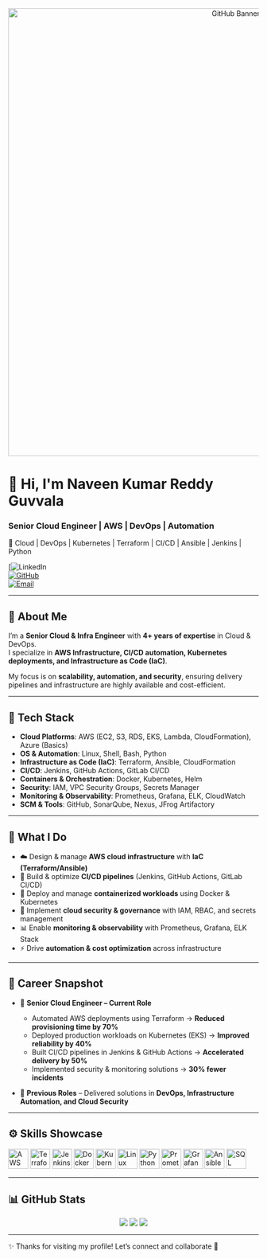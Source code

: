 <div align="center">
  <img src="https://github.com/naveenreddyguvvala/naveenreddyguvvala/blob/main/banner.png" alt="GitHub Banner" width="900"/>
</div>

# 👋 Hi, I'm Naveen Kumar Reddy Guvvala  

### Senior Cloud Engineer | AWS | DevOps | Automation  
🚀 Cloud | DevOps | Kubernetes | Terraform | CI/CD | Ansible | Jenkins | Python  

[![LinkedIn]((https://img.shields.io/badge/LinkedIn-Connect-blue?logo=linkedin&style=flat)](https://www.linkedin.com/in/naveenreddyguvvala/))  
[![GitHub](https://img.shields.io/badge/GitHub-Follow-black?logo=github&style=flat)](https://github.com/naveenreddyguvvala)  
[![Email](https://img.shields.io/badge/Email-naveenreddyguvvala%40gmail.com-red?logo=gmail&style=flat)](mailto:naveenreddyguvvala@gmail.com)  

---

## 🔹 About Me  

I’m a **Senior Cloud & Infra Engineer** with **4+ years of expertise** in Cloud & DevOps.  
I specialize in **AWS Infrastructure, CI/CD automation, Kubernetes deployments, and Infrastructure as Code (IaC)**.  

My focus is on **scalability, automation, and security**, ensuring delivery pipelines and infrastructure are highly available and cost-efficient.  

---

## 🧰 Tech Stack  

- **Cloud Platforms**: AWS (EC2, S3, RDS, EKS, Lambda, CloudFormation), Azure (Basics)  
- **OS & Automation**: Linux, Shell, Bash, Python  
- **Infrastructure as Code (IaC)**: Terraform, Ansible, CloudFormation  
- **CI/CD**: Jenkins, GitHub Actions, GitLab CI/CD  
- **Containers & Orchestration**: Docker, Kubernetes, Helm  
- **Security**: IAM, VPC Security Groups, Secrets Manager  
- **Monitoring & Observability**: Prometheus, Grafana, ELK, CloudWatch  
- **SCM & Tools**: GitHub, SonarQube, Nexus, JFrog Artifactory  

---

## 🔧 What I Do  

- ☁️ Design & manage **AWS cloud infrastructure** with **IaC (Terraform/Ansible)**  
- 🚀 Build & optimize **CI/CD pipelines** (Jenkins, GitHub Actions, GitLab CI/CD)  
- 🐳 Deploy and manage **containerized workloads** using Docker & Kubernetes  
- 🔐 Implement **cloud security & governance** with IAM, RBAC, and secrets management  
- 📊 Enable **monitoring & observability** with Prometheus, Grafana, ELK Stack  
- ⚡ Drive **automation & cost optimization** across infrastructure  

---

## 💼 Career Snapshot  

- 🏢 **Senior Cloud Engineer – Current Role**  
  - Automated AWS deployments using Terraform → **Reduced provisioning time by 70%**  
  - Deployed production workloads on Kubernetes (EKS) → **Improved reliability by 40%**  
  - Built CI/CD pipelines in Jenkins & GitHub Actions → **Accelerated delivery by 50%**  
  - Implemented security & monitoring solutions → **30% fewer incidents**  

- 🏢 **Previous Roles** – Delivered solutions in **DevOps, Infrastructure Automation, and Cloud Security**  

---

## ⚙️ Skills Showcase  

<p align="left">
  <a href="https://aws.amazon.com" target="_blank"><img src="https://raw.githubusercontent.com/danielcranney/readme-generator/main/public/icons/skills/aws-colored.svg" width="40" height="40" alt="AWS" /></a>
  <a href="https://www.terraform.io/" target="_blank"><img src="https://cdn.jsdelivr.net/gh/devicons/devicon/icons/terraform/terraform-original.svg" width="40" height="40" alt="Terraform" /></a>
  <a href="https://www.jenkins.io/" target="_blank"><img src="https://cdn.jsdelivr.net/gh/devicons/devicon/icons/jenkins/jenkins-original.svg" width="40" height="40" alt="Jenkins" /></a>
  <a href="https://www.docker.com/" target="_blank"><img src="https://cdn.jsdelivr.net/gh/devicons/devicon/icons/docker/docker-original.svg" width="40" height="40" alt="Docker" /></a>
  <a href="https://kubernetes.io/" target="_blank"><img src="https://cdn.jsdelivr.net/gh/devicons/devicon/icons/kubernetes/kubernetes-plain.svg" width="40" height="40" alt="Kubernetes" /></a>
  <a href="https://www.linux.org/" target="_blank"><img src="https://cdn.jsdelivr.net/gh/devicons/devicon/icons/linux/linux-original.svg" width="40" height="40" alt="Linux" /></a>
  <a href="https://www.python.org/" target="_blank"><img src="https://cdn.jsdelivr.net/gh/devicons/devicon/icons/python/python-original.svg" width="40" height="40" alt="Python" /></a>
  <a href="https://prometheus.io/" target="_blank"><img src="https://cdn.jsdelivr.net/gh/devicons/devicon/icons/prometheus/prometheus-original.svg" width="40" height="40" alt="Prometheus" /></a>
  <a href="https://grafana.com/" target="_blank"><img src="https://cdn.jsdelivr.net/gh/devicons/devicon/icons/grafana/grafana-original.svg" width="40" height="40" alt="Grafana" /></a>
  <a href="https://www.ansible.com/" target="_blank"><img src="https://cdn.jsdelivr.net/gh/devicons/devicon/icons/ansible/ansible-original.svg" width="40" height="40" alt="Ansible" /></a>
  <a href="https://www.mysql.com/" target="_blank"><img src="https://cdn.jsdelivr.net/gh/devicons/devicon/icons/mysql/mysql-original.svg" width="40" height="40" alt="SQL" /></a>
</p>

---

## 📊 GitHub Stats  

<div align="center">
  <img src="https://github-readme-stats.vercel.app/api?username=naveenreddyguvvala&theme=tokyonight&hide_border=false&include_all_commits=true&count_private=true"/>
  <img src="https://nirzak-streak-stats.vercel.app/?user=naveenreddyguvvala&theme=dark&hide_border=false" />
  <img src="https://github-readme-stats.vercel.app/api/top-langs/?username=naveenreddyguvvala&theme=dark&hide_border=false&layout=compact" />
</div>  

---

✨ Thanks for visiting my profile! Let’s connect and collaborate 🚀  
